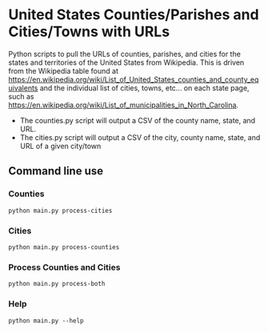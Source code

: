 # United States Counties/Parishes and Cities/Towns with URLs
Python scripts to pull the URLs of counties, parishes, and cities for the states and territories of the United States from Wikipedia.  This is driven from the Wikipedia table found at https://en.wikipedia.org/wiki/List_of_United_States_counties_and_county_equivalents and the individual list of cities, towns, etc... on each state page, such as https://en.wikipedia.org/wiki/List_of_municipalities_in_North_Carolina.

* The counties.py script will output a CSV of the county name, state, and URL.
* The cities.py script will output a CSV of the city, county name, state, and URL of a given city/town

## Command line use
### Counties
```console
python main.py process-cities
```

### Cities
```console
python main.py process-counties
```

### Process Counties and Cities
```console
python main.py process-both
```

### Help
```console
python main.py --help
```
